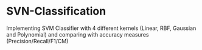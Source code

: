 # SVN-Classification
Implementing SVM Classifier with 4 different kernels (Linear, RBF, Gaussian and Polynomial) and comparing with accuracy measures (Precision/Recall/F1/CM)

